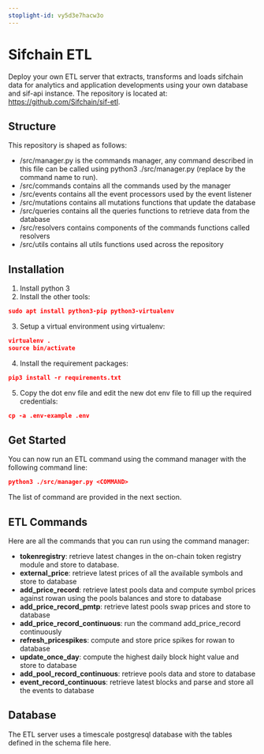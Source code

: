 ```yaml
---
stoplight-id: vy5d3e7hacw3o
---
```


# Sifchain ETL

Deploy your own ETL server that extracts, transforms and loads sifchain data for analytics and application developments using your own database and sif-api instance. The repository is located at: https://github.com/Sifchain/sif-etl.

## Structure
This repository is shaped as follows:

- /src/manager.py is the commands manager, any command described in this file can be called using python3 ./src/manager.py <COMMAND> (replace <COMMAND> by the command name to run).
- /src/commands contains all the commands used by the manager
- /src/events contains all the event processors used by the event listener
- /src/mutations contains all mutations functions that update the database
- /src/queries contains all the queries functions to retrieve data from the database
- /src/resolvers contains components of the commands functions called resolvers
- /src/utils contains all utils functions used across the repository


## Installation
1. Install python 3
2. Install the other tools:
```json
sudo apt install python3-pip python3-virtualenv
```

3. Setup a virtual environment using virtualenv:
```json
virtualenv .
source bin/activate
```

4. Install the requirement packages:
```json
pip3 install -r requirements.txt
```

5. Copy the dot env file and edit the new dot env file to fill up the required credentials:
```json
cp -a .env-example .env
```


## Get Started
You can now run an ETL command using the command manager with the following command line:

```json
python3 ./src/manager.py <COMMAND>
```

The list of command are provided in the next section.

## ETL Commands
Here are all the commands that you can run using the command manager:

- **tokenregistry**: retrieve latest changes in the on-chain token registry module and store to database.
- **external_price**: retrieve latest prices of all the available symbols and store to database
- **add_price_record**: retrieve latest pools data and compute symbol prices against rowan using the pools balances and store to database
- **add_price_record_pmtp**: retrieve latest pools swap prices and store to database
- **add_price_record_continuous**: run the command add_price_record continuously
- **refresh_pricespikes**: compute and store price spikes for rowan to database
- **update_once_day**: compute the highest daily block hight value and store to database
- **add_pool_record_continuous**: retrieve pools data and store to database
- **event_record_continuous**: retrieve latest blocks and parse and store all the events to database

## Database
The ETL server uses a timescale postgresql database with the tables defined in the schema file here.
